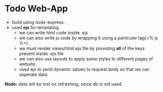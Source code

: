 # Todo Web-App

* build using node-express.
* used **ejs** for templating.
    * we can write html code inside .ejs
    * we can also write js code by wrapping
    it using a particuler tag(<% js %>).
    * we must render views/html.ejs file by providing **all** of the keys present inside .ejs file
    * we can also use layouts to apply same styles to different pages of website.
    * used ejs to send dynamic values to request.body so that we can seperate data.

**Node:** data will be lost on refreshing, since db is not used.